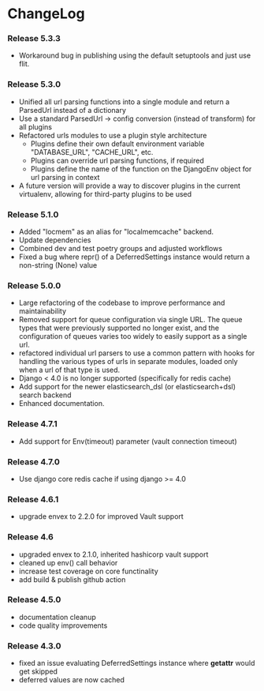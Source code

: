 # ChangeLog

### Release 5.3.3

- Workaround bug in publishing using the default setuptools and just use flit.

### Release 5.3.0

- Unified all url parsing functions into a single module and return a ParsedUrl instead of a dictionary
- Use a standard ParsedUrl -> config conversion (instead of transform) for all plugins
- Refactored urls modules to use a plugin style architecture
  - Plugins define their own default environment variable "DATABASE_URL", "CACHE_URL", etc.
  - Plugins can override url parsing functions, if required
  - Plugins define the name of the function on the DjangoEnv object for url parsing in context
- A future version will provide a way to discover plugins in the current virtualenv, allowing for third-party plugins to be used

### Release 5.1.0

- Added "locmem" as an alias for "localmemcache" backend.
- Update dependencies
- Combined dev and test poetry groups and adjusted workflows
- Fixed a bug where repr() of a DeferredSettings instance would return a non-string (None) value

### Release 5.0.0

- Large refactoring of the codebase to improve performance and maintainability
- Removed support for queue configuration via single URL.
  The queue types that were previously supported no longer exist, and the configuration of queues varies too widely to easily support as a single url.
- refactored individual url parsers to use a common pattern with
  hooks for handling the various types of urls in separate modules, loaded only when a url of that type is used.
- Django < 4.0 is no longer supported (specifically for redis cache)
- Add support for the newer elasticsearch_dsl (or elasticsearch+dsl) search backend
- Enhanced documentation.

### Release 4.7.1

- Add support for Env(timeout) parameter (vault connection timeout)

### Release 4.7.0

- Use django core redis cache if using django >= 4.0

### Release 4.6.1

- upgrade envex to 2.2.0 for improved Vault support

### Release 4.6

- upgraded envex to 2.1.0, inherited hashicorp vault support
- cleaned up env() call behavior
- increase test coverage on core functinality
- add build & publish github action

### Release 4.5.0

- documentation cleanup
- code quality improvements

### Release 4.3.0

- fixed an issue evaluating DeferredSettings instance where __getattr__ would get skipped
- deferred values are now cached
